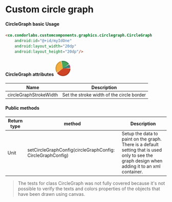 # Custom circle graph

#### CircleGraph basic Usage
```html
<co.condorlabs.customcomponents.graphics.circlegraph.CircleGraph
    android:id="@+id/myIdOne"
    android:layout_width="20dp"
    android:layout_height="20dp"/>
```

#### CircleGraph attributes <img src="/Images/graph/circle_graph.png" width="50" heigth="50"/>
| Name                                  | Description                                                   |
|               -                       |                           -                                   |
| circleGraphStrokeWidth    | Set the stroke width of the circle border |

#### Public methods
| Return type   | method                                                        | Description                                                                                                                                       |
|       -       |                    -                                          |                                                                       -                                                                           |
| Unit          | setCircleGraphConfig(circleGraphConfig: CircleGraphConfig)    | Setup the data to paint on the graph. There is a default setting that is used only to see the graph design when adding it to an xml container.    |

> The tests for class CircleGraph was not fully covered because it's not possible to verify the texts and colors properties of the objects that have been drawn using canvas.

